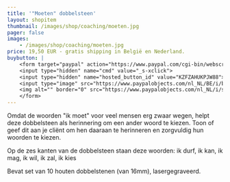 ```yaml
---
title: '"Moeten" dobbelsteen'
layout: shopitem
thumbnail: /images/shop/coaching/moeten.jpg
pager: false
images:
    - /images/shop/coaching/moeten.jpg
price: 19,50 EUR - gratis shipping in België en Nederland.
buybutton: |
    <form target="paypal" action="https://www.paypal.com/cgi-bin/webscr" method="post">
    <input type="hidden" name="cmd" value="_s-xclick">
    <input type="hidden" name="hosted_button_id" value="KZFZAHUKPJW88">
    <input type="image" src="https://www.paypalobjects.com/nl_NL/BE/i/btn/btn_cart_LG.gif" border="0" name="submit" alt="PayPal, de veilige en complete manier van online betalen.">
    <img alt="" border="0" src="https://www.paypalobjects.com/nl_NL/i/scr/pixel.gif" width="1" height="1">
    </form>
---
```


Omdat de woorden "ik moet" voor veel mensen erg zwaar wegen, helpt deze dobbelsteen als herinnering om een ander woord te kiezen. Toon of geef dit aan je cliënt om hen daaraan te herinneren en zorgvuldig hun woorden te kiezen.

Op de zes kanten van de dobbelsteen staan deze woorden: ik durf, ik kan, ik mag, ik wil, ik zal, ik kies

Bevat set van 10  houten dobbelstenen (van 16mm), lasergegraveerd.
